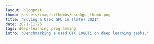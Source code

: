 ```yaml
---
layout: blogpost
thumb: /assets/images/thumbs/usedgpu_thumb.png
title: "Buying a Used GPU in (late) 2021"
date: 2021-11-25
tags: deep-learning programming
intro: "Benchmarking a used GTX 1080Ti on deep learning tasks."
---
```


<script type="text/javascript" src="https://www.gstatic.com/charts/loader.js"></script>

<div id="detail_chart" style="margin: auto; height: 700px;"></div>
<div id="avg_chart" style="margin: auto; height: 350px;"></div>

<script>
google.charts.load('current', {packages: ['corechart', 'bar']});
google.charts.setOnLoadCallback(drawMultSeries);
google.charts.setOnLoadCallback(drawSeries);

function drawMultSeries() {
      var data = google.visualization.arrayToDataTable([
        ['Training Task', 'GTX 1080Ti Lambda', 'GTX 1080Ti Like-New', 'GTX 1080Ti Renewed', '2x GTX 1080Ti'],
        ['ssd', 0.51, 0.41, 0.41, 0.80],
        ['resnet50', 0.53, 0.52, 0.52, 0.99],
        ['maskrcnn', 0.7, 0.6, 0.6, 1.2],
        ['gnmt', 0.53, 0.55, 0.55, 0.80],
        ['ncf', 0.44, 0.45, 0.45, 0.78],
        ['transformerxlbase', 0.43, 0, 0, 1.07],
        ['transformerxllarge', 0, 0, 0, 0],
        ['tacotron2', 0.33, 0.40, 0.40, 0.76],
        ['waveglow', 0.40, 0.43, 0.42, 0.66],
        ['bertbase', 0.67, 0.55, 0.55, 0.88],
        ['bertlarge', 0.42, 0.33, 0.33, 0.42]
      ]);

      var options = {
        title: 'Throughput Benchmarks',
        chartArea: {width: '60%'},
        hAxis: {
          title: 'Throughput Relative to V100 32GB',
          minValue: 0
        },
        vAxis: {
          title: 'Training Task'
        },
        legend: {position: 'top'}
      };

      var chart = new google.visualization.BarChart(document.getElementById('detail_chart'));
      chart.draw(data, options);
    }
    
function drawSeries() {
      var data = google.visualization.arrayToDataTable([
        ['Device', 'Average Throughput'],
        ['GTX 1080Ti Lambda', 0.50],
        ['GTX 1080Ti Like-New', 0.47],
        ['GTX 1080Ti Renewed', 0.47],
        ['2x GTX 1080Ti', 0.84]
      ]);

      var options = {
        title: 'Average Throughput Benchmark',
        legend: 'none',
        chartArea: {width: '60%'},
        hAxis: {
          title: 'Throughput Relative to V100 32GB',
          minValue: 0
        }
      };

      var chart = new google.visualization.BarChart(document.getElementById('avg_chart'));
      chart.draw(data, options);
    }
</script>
